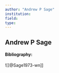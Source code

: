 ```yaml
---
author: "Andrew P Sage"
institution:
field:
type:
---
```


## Andrew P Sage
#### Bibliography:

![[@Sage1973-wn]]